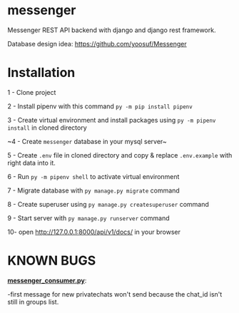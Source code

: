 # messenger

Messenger REST API backend with django and django rest framework.

Database design idea: https://github.com/yoosuf/Messenger

# Installation

1 - Clone project

2 - Install pipenv with this command `py -m pip install pipenv`

3 - Create virtual environment and install packages using `py -m pipenv install` in cloned directory

~4 - Create `messenger` database in your mysql server~

5 - Create `.env` file in cloned directory and copy & replace `.env.example` with right data into it.

6 - Run `py -m pipenv shell` to activate virtual environment

7 - Migrate database with `py manage.py migrate` command

8 - Create superuser using `py manage.py createsuperuser` command

9 - Start server with `py manage.py runserver` command

10- open http://127.0.0.1:8000/api/v1/docs/ in your browser

# KNOWN BUGS

**[messenger_consumer.py](https://github.com/ThePokerFaCcCe/messenger/blob/channels/messenger_channels/consumers/messenger_consumer.py)**:

-first message for new privatechats won't send because the chat_id isn't still in groups list.
